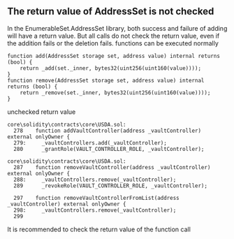 ## The return value of AddressSet is not checked

In the EnumerableSet.AddressSet library, both success and failure of adding will have a return value. But all calls do not check the return value, even if the addition fails or the deletion fails. functions can be executed normally

```solidity
function add(AddressSet storage set, address value) internal returns (bool) {
    return _add(set._inner, bytes32(uint256(uint160(value))));
}
function remove(AddressSet storage set, address value) internal returns (bool) {
    return _remove(set._inner, bytes32(uint256(uint160(value))));
}
```
unchecked return value
```solidty
core\solidity\contracts\core\USDA.sol:
  278    function addVaultController(address _vaultController) external onlyOwner {
  279:     _vaultControllers.add(_vaultController);
  280      _grantRole(VAULT_CONTROLLER_ROLE, _vaultController);

core\solidity\contracts\core\USDA.sol:
  287    function removeVaultController(address _vaultController) external onlyOwner {
  288:     _vaultControllers.remove(_vaultController);
  289      _revokeRole(VAULT_CONTROLLER_ROLE, _vaultController);

  297    function removeVaultControllerFromList(address _vaultController) external onlyOwner {
  298:     _vaultControllers.remove(_vaultController);
  299
```

It is recommended to check the return value of the function call